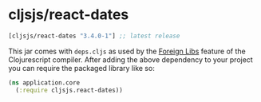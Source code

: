 # cljsjs/react-dates

[](dependency)
```clojure
[cljsjs/react-dates "3.4.0-1"] ;; latest release
```
[](/dependency)

This jar comes with `deps.cljs` as used by the [Foreign Libs][flibs] feature
of the Clojurescript compiler. After adding the above dependency to your project
you can require the packaged library like so:

```clojure
(ns application.core
  (:require cljsjs.react-dates))
```

[flibs]: https://github.com/clojure/clojurescript/wiki/Packaging-Foreign-Dependencies
